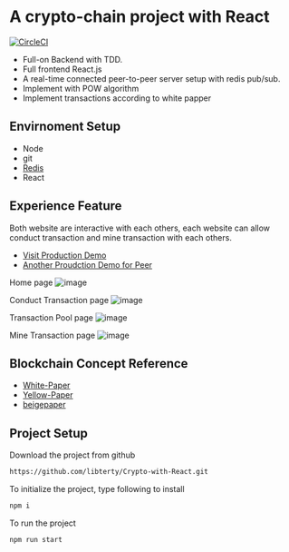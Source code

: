 # A crypto-chain project with React

[![CircleCI](https://circleci.com/gh/libterty/Crypto-with-React/tree/master.svg?style=svg)](https://circleci.com/gh/libterty/Crypto-with-React/tree/master)

- Full-on Backend with TDD.
- Full frontend React.js
- A real-time connected peer-to-peer server setup with redis pub/sub.
- Implement with POW algorithm
- Implement transactions according to white papper

## Envirnoment Setup

- Node
- git
- [Redis](https://medium.com/@petehouston/install-and-config-redis-on-mac-os-x-via-homebrew-eb8df9a4f298)
- React

## Experience Feature

Both website are interactive with each others, each website can allow conduct transaction and mine transaction with each others.
- [Visit Production Demo](https://boiling-waters-75836.herokuapp.com)
- [Another Proudction Demo for Peer](https://warm-mountain-52007.herokuapp.com)

Home page
![image](https://github.com/libterty/Crypto-with-React/tree/master/client/src/assets/Home.png)

Conduct Transaction page
![image](https://github.com/libterty/Crypto-with-React/tree/master/client/src/assets/Conduct.png)

Transaction Pool page
![image](https://github.com/libterty/Crypto-with-React/tree/master/client/src/assets/Pool.png)

Mine Transaction page
![image](https://github.com/libterty/Crypto-with-React/tree/master/client/src/assets/Mine.png)

## Blockchain Concept Reference
- [White-Paper](https://github.com/ethereum/wiki/wiki/White-Paper)
- [Yellow-Paper](https://ethereum.github.io/yellowpaper/paper.pdf)
- [beigepaper](https://github.com/chronaeon/beigepaper/blob/master/beigepaper.pdf)

## Project Setup

Download the project from github
```bash
https://github.com/libterty/Crypto-with-React.git
```

To initialize the project, type following to install
```bash
npm i
```

To run the project
```bash
npm run start
```

